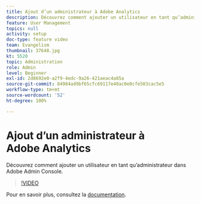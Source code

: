 ```yaml
---
title: Ajout d’un administrateur à Adobe Analytics
description: Découvrez comment ajouter un utilisateur en tant qu’administrateur dans Adobe Admin Console.
feature: User Management
topics: null
activity: setup
doc-type: feature video
team: Evangelism
thumbnail: 37648.jpg
kt: 5520
topic: Administration
role: Admin
level: Beginner
exl-id: 2d8692e0-a2f9-4edc-9a26-421aeac4a85a
source-git-commit: 84984ad9bf65cfc69117e40ac0e0cfe503cac5e5
workflow-type: tm+mt
source-wordcount: '52'
ht-degree: 100%

---
```


# Ajout d’un administrateur à Adobe Analytics

Découvrez comment ajouter un utilisateur en tant qu’administrateur dans Adobe Admin Console.

>[!VIDEO](https://video.tv.adobe.com/v/37648/?quality=12&learn=on)

Pour en savoir plus, consultez la [documentation](https://helpx.adobe.com/fr/enterprise/using/admin-console.html).
